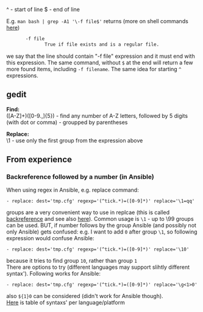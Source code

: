 ^ - start of line
$ - end of line

E.g. `man bash | grep -A1 '\-f file$'` returns (more on shell commands [here](https://github.com/grelaxus/notes-pub/blob/master/sh-cheat-sheet.md#search-expressions))  
```sh
       -f file
              True if file exists and is a regular file.
```
we say that the line should contain "-f file" expression and it must end with this expression. The same command, without `$` at the end will return a few more found items, including `-f filename`.
The same idea for starting `^` expressions.

## gedit
**Find:**  
([A-Z]+)([0-9.,]{5}) - find any number of A-Z letters, followed by 5 digits (with dot or comma) - groupped by parentheses

**Replace:**  
\1 - use only the first group from the expression above

## From experience
### Backreference followed by a number (in Ansible)
When using regex in Ansible, e.g. replace command:
```
- replace: dest='tmp.cfg' regexp='(^tick.*)=([0-9]*)' replace='\1=qq'
```
groups are a very convenient way to use in replcae (this is called [backreference](https://www.regular-expressions.info/backref.html) and see also [here](https://www.regular-expressions.info/refcapture.html)).
Common usage is `\1` - up to \99 groups can be used. BUT, if number follows by the group Ansible (and possibly not only Ansible) gets confused: e.g. I want to add `0` after group `\1`, so following expression would confuse Ansible:
```
- replace: dest='tmp.cfg' regexp='(^tick.*)=([0-9]*)' replace='\10'
```
because it tries to find group `10`, rather than group `1`  
There are options to try (different languages may support slihtly different syntax'). Following works for Ansible:  
```
- replace: dest='tmp.cfg' regexp='(^tick.*)=([0-9]*)' replace='\g<1>0'
```
also `${1}0` can be considered (didn't work for Ansible though).  
[Here](https://www.regular-expressions.info/refcapture.html) is table of syntaxs' per language/platform
